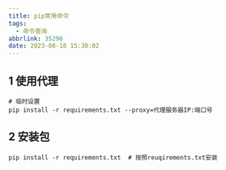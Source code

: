 ```yaml
---
title: pip常用命令
tags:
  - 命令查询
abbrlink: 35296
date: 2023-08-18 15:30:02
---
```


## 1 使用代理

```shell
# 临时设置
pip install -r requirements.txt --proxy=代理服务器IP:端口号
```

## 2 安装包

```shell
pip install -r requirements.txt  # 按照reuqirements.txt安装
```

